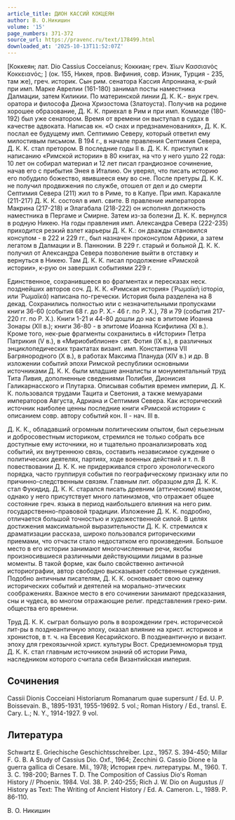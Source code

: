 ```yaml
---
article_title: ДИОН КАССИЙ КОКЦЕЯН
author: В. О.Никишин
volume: '15'
page_numbers: 371-372
source_url: https://pravenc.ru/text/178499.html
downloaded_at: '2025-10-13T11:52:07Z'
---
```


[Коккеян; лат. Dio Cassius Cocceianus; Коккиан; греч. Ϫίων Κασσιανὸς Κοκκειανός; ] (ок. 155, Никея, пров. Вифиния, совр. Изник, Турция - 235, там же), греч. историк. Сын рим. сенатора Кассия Апрониана, к-рый при имп. Марке Аврелии (161-180) занимал посты наместника Далмации, затем Киликии. По материнской линии Д. К. К.- внук греч. оратора и философа Диона Хризостома (Златоуста). Получив на родине хорошее образование, Д. К. К. приехал в Рим и при имп. Коммоде (180-192) был уже сенатором. Время от времени он выступал в судах в качестве адвоката. Написав кн. «О снах и предзнаменованиях», Д. К. К. послал ее будущему имп. Септимию Северу, который ответил ему милостивым письмом. В 194 г., в начале правления Септимия Севера, Д. К. К. стал претором. В последние годы II в. Д. К. К. приступил к написанию «Римской истории» в 80 книгах, на что у него ушло 22 года: 10 лет он собирал материал и 12 лет писал грандиозное сочинение, начав его с прибытия Энея в Италию. Он уверял, что писать историю его побудило божество, явившееся ему во сне. После претуры Д. К. К. не получил продвижения по службе, отошел от дел и до смерти Септимия Севера (211) жил то в Риме, то в Капуе. При имп. Каракалле (211-217) Д. К. К. состоял в имп. свите. В правление императоров Макрина (217-218) и Элагабала (218-222) он исполнял должность наместника в Пергаме и Смирне. Затем из-за болезни Д. К. К. вернулся в родную Никею. На годы правления имп. Александра Севера (222-235) приходится резкий взлет карьеры Д. К. К.: он дважды становился консулом - в 222 и 229 гг., был назначен проконсулом Африки, а затем легатом в Далмации и В. Паннонии. В 229 г. старый и больной Д. К. К. получил от Александра Севера позволение выйти в отставку и вернуться в Никею. Там Д. К. К. писал продолжение «Римской истории», к-рую он завершил событиями 229 г.

Единственное, сохранившееся во фрагментах и пересказах неск. позднейших авторов соч. Д. К. К. «Римская история» (῾Ρωμαϊκὴ ἱστορία, или ῾Ρωμαϊκά) написана по-гречески. История была разделена на 8 декад. Сохранились полностью или с незначительными пропусками книги 36-60 (события 68 г. до Р. Х.- 46 г. по Р. Х.), 78 и 79 (события 217-220 гг. по Р. Х.). Книги 1-21 и 44-80 дошли до нас в эпитоме Иоанна Зонары (XII в.); книги 36-80 - в эпитоме Иоанна Ксифилина (XI в.). Кроме того, нек-рые фрагменты сохранились в «Истории» Петра Патрикия (V в.), в «Мириобиблионе» свт. Фотия (IX в.), в различных энциклопедических трактатах визант. имп. Константина VII Багрянородного (X в.), в работах Максима Плануда (XIV в.) и др. В изложении событий эпохи Римской республики основными источниками Д. К. К. были младшие анналисты и монументальный труд Тита Ливия, дополненные сведениями Полибия, Дионисия Галикарнасского и Плутарха. Описывая события времен империи, Д. К. К. пользовался трудами Тацита и Светония, а также мемуарами императоров Августа, Адриана и Септимия Севера. Как исторический источник наиболее ценны последние книги «Римской истории» с описанием совр. автору событий кон. II - нач. III в.

Д. К. К., обладавший огромным политическим опытом, был серьезным и добросовестным историком, стремился не только собрать все доступные ему источники, но и тщательно проанализировать ход событий, их внутреннюю связь, составить независимое суждение о политических деятелях, партиях, ходе военных действий и т. п. В повествовании Д. К. К. не придерживался строго хронологического порядка, часто группируя события по географическому признаку или по причинно-следственным связям. Главным лит. образцом для Д. К. К. стал Фукидид. Д. К. К. старался писать древним (аттическим) языком, однако у него присутствует много латинизмов, что отражает общее состояние греч. языка в период наибольшего влияния на него рим. государственно-правовой традиции. Изложение Д. К. К. подробно, отличается большой точностью и художественной силой. В целях достижения максимальной выразительности Д. К. К. стремился к драматизации рассказа, широко пользовался риторическими приемами, что отчасти стало недостатком его произведения. Большое место в его истории занимают многочисленные речи, якобы произносившиеся различными действующими лицами в разные моменты. В такой форме, как было свойственно античной историографии, автор свободно высказывает собственные суждения. Подобно античным писателям, Д. К. К. основывает свою оценку исторических событий и деятелей на морально-этических соображениях. Важное место в его сочинении занимают предсказания, сны и чудеса, во многом отражающие религ. представления греко-рим. общества его времени.

Труд Д. К. К. сыграл большую роль в возрождении греч. исторической лит-ры в позднеантичную эпоху, оказал влияние на христ. историков и хронистов, в т. ч. на Евсевия Кесарийского. В позднеантичную и визант. эпоху для грекоязычной христ. культуры Вост. Средиземноморья труд Д. К. К. стал главным источником знаний об истории Рима, наследником которого считала себя Византийская империя.

## Сочинения

Cassii Dionis Cocceiani Historiarum Romanarum quae supersunt / Ed. U. P. Boissevain. B., 1895-1931, 1955-19692. 5 vol.; Roman History / Ed., transl. E. Cary. L.; N. Y., 1914-1927. 9 vol.

## Литература

Schwartz E. Griechische Geschichtsschreiber. Lpz., 1957. S. 394-450; Millar F. G. B. A Study of Cassius Dio. Oxf., 1964; Zecchini G. Cassio Dione e la guerra gallica di Cesare. Mil., 1978; История греч. литературы. М., 1960. Т. 3. С. 198-200; Barnes T. D. The Composition of Cassius Dio's Roman History // Phoenix. 1984. Vol. 38. P. 240-255; Rich J. W. Dio on Augustus // History as Text: The Writing of Ancient History / Ed. A. Cameron. L., 1989. P. 86-110.

В. О.  Никишин
